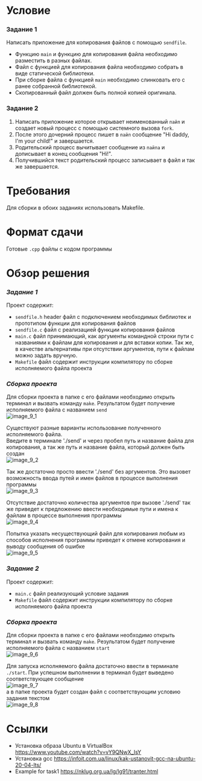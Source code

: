 # Условие
### Задание 1
Написать приложение для копирования файлов с помощью `sendfile`.   
- Функцию `main` и функцию для копирования файла необходимо разместить в разных файлах. 
- Файл с функцией для копирования файла необходимо собрать в виде статической библиотеки.
- При сборке файла с функцией `main` необходимо слинковать его с ранее собранной библиотекой.
- Скопированный файл должен быть полной копией оригинала.

### Задание 2
1. Написать приложение которое открывает неименованный `пайп` и создает новый процесс с помощью системного вызова `fork`.  
2. После этого дочерний процесс пишет в `пайп` сообщение "Hi daddy, I'm your child!" и завершается. 
3. Родительский процесс вычитывает сообщение из `пайпа` и дописывает в конец сообщения "Hi!". 
4. Получившийся текст родительский процесс записывает в файл и так же завершается.

# Требования
Для сборки в обоих заданиях использовать Makefile.

# Формат сдачи
Готовые `.cpp` файлы с кодом программы

# Обзор решения
### *Задание 1*
Проект содержит:
- `sendfile.h` header файл с подключением необходимых библиотек и прототипом функции для копирования файлов
- `sendfile.c` файл с реализацией функции копирования файлов
- `main.c` файл принимающий, как аргументы командной строки пути с названиями к файлам для копирования и для вставки копии. Так же, в качестве альтернативы при отсутствии аргументов, пути к файлам можно задать вручную.
- `Makefile` файл содержит инструкции компилятору по сборке исполняемого файла проекта

### *Сборка проекта*
Для сборки проекта в папке с его файлами необходимо открыть терминал и вызвать команду `make`. Результатом будет получение исполняемого файла с названием `send`  
![image_9_1](https://github.com/sotnikea/Apriorit/raw/main/part9/dz_9/img/image_9_1.png)   

Существуют разные варианты использование полученного исполняемого файла.   
Введите в терминале './send' и через пробел путь и название файла для копирования, а так же путь и название файла, который должен быть создан  
![image_9_2](https://github.com/sotnikea/Apriorit/raw/main/part9/dz_9/img/image_9_2.png)   

Так же достаточно просто ввести './send' без аргументов. Это вызовет возможность ввода путей и имен файлов в процессе выполнения программы  
![image_9_3](https://github.com/sotnikea/Apriorit/raw/main/part9/dz_9/img/image_9_3.png)   

Отсутствие достаточно количества аргументов при вызове './send' так же приведет к предложению ввести необходимые пути и имена к файлам в процессе выполнения программы  
![image_9_4](https://github.com/sotnikea/Apriorit/raw/main/part9/dz_9/img/image_9_4.png)   

Попытка указать несуществующий файл для копирования любым из способов исполнения программы приведет к отмене копирования и выводу сообщения об ошибке  
![image_9_5](https://github.com/sotnikea/Apriorit/raw/main/part9/dz_9/img/image_9_5.png)   

### *Задание 2*
Проект содержит:
- `main.c` файл реализующий условие задания
- `Makefile` файл содержит инструкции компилятору по сборке исполняемого файла проекта

### *Сборка проекта*
Для сборки проекта в папке с его файлами необходимо открыть терминал и вызвать команду `make`. Результатом будет получение исполняемого файла с названием `start`  
![image_9_6](https://github.com/sotnikea/Apriorit/raw/main/part9/dz_9/img/image_9_6.png)   

Для запуска исполняемого файла достаточно ввести в терминале `./start`. При успешном выполнении в терминал будет выведено соответствующее сообщение  
![image_9_7](https://github.com/sotnikea/Apriorit/raw/main/part9/dz_9/img/image_9_7.png)   
а в папке проекта будет создан файл с соответствующим условию задания текстом  
![image_9_8](https://github.com/sotnikea/Apriorit/raw/main/part9/dz_9/img/image_9_8.png)   

# Ссылки
- Установка образа Ubuntu в VirtualBox https://www.youtube.com/watch?v=vY9QNwX_IsY
- Установка gcc https://infoit.com.ua/linux/kak-ustanovit-gcc-na-ubuntu-20-04-lts/
- Example for task1 https://nklug.org.ua/lg/lg91/tranter.html
